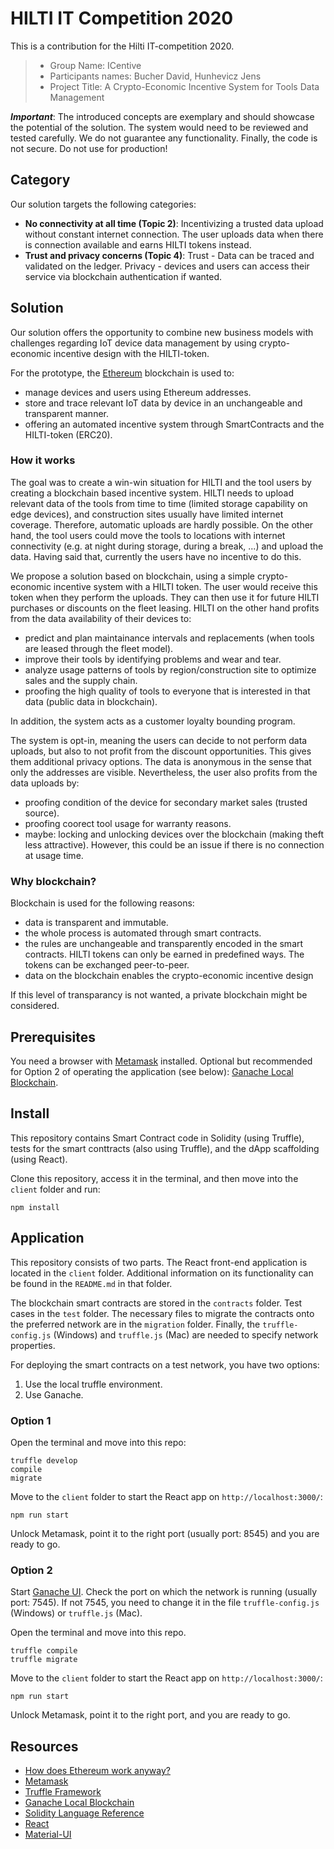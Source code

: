 # HILTI IT Competition 2020

This is a contribution for the Hilti IT-competition 2020.

> * Group Name: ICentive
> * Participants names: Bucher David, Hunhevicz Jens
> * Project Title: A Crypto-Economic Incentive System for Tools Data Management

***Important***: The introduced concepts are exemplary and should showcase the potential of the solution. The system would need to be reviewed and tested carefully. We do not guarantee any functionality. Finally, the code is not secure. Do not use for production!

## Category
Our solution targets the following categories:

* **No connectivity at all time (Topic 2)**:
Incentivizing a trusted data upload without constant internet connection. The user uploads data when there is connection available and earns HILTI tokens instead.
* **Trust and privacy concerns (Topic 4)**: Trust - Data can be traced and validated on the ledger. Privacy - devices and users can access their service via blockchain authentication if wanted.

## Solution

Our solution offers the opportunity to combine new business models with challenges regarding IoT device data management by using crypto-economic incentive design with the HILTI-token.

For the prototype, the [Ethereum](https://ethereum.org/) blockchain is used to:
* manage devices and users using Ethereum addresses.
* store and trace relevant IoT data by device in an unchangeable and transparent manner.
* offering an automated incentive system through SmartContracts and the HILTI-token (ERC20).

### How it works

The goal was to create a win-win situation for HILTI and the tool users by creating a blockchain based incentive system. HILTI needs to upload relevant data of the tools from time to time (limited storage capability on edge devices), and construction sites usually have limited internet coverage. Therefore, automatic uploads are hardly possible. On the other hand, the tool users could move the tools to locations with internet connectivity (e.g. at night during storage, during a break, ...) and upload the data. Having said that, currently the users have no incentive to do this. 

We propose a solution based on blockchain, using a simple crypto-economic incentive system with a HILTI token. The user would receive this token when they perform the uploads. They can then use it for future HILTI purchases or discounts on the fleet leasing. HILTI on the other hand profits from the data availability of their devices to: 
* predict and plan maintainance intervals and replacements (when tools are leased through the fleet model).
* improve their tools by identifying problems and wear and tear.
* analyze usage patterns of tools by region/construction site to optimize sales and the supply chain.
* proofing the high quality of tools to everyone that is interested in that data (public data in blockchain).

In addition, the system acts as a customer loyalty bounding program.

The system is opt-in, meaning the users can decide to not perform data uploads, but also to not profit from the discount opportunities. This gives them additional privacy options. The data is anonymous in the sense that only the addresses are visible. Nevertheless, the user also profits from the data uploads by:
* proofing condition of the device for secondary market sales (trusted source).
* proofing coorect tool usage for warranty reasons.
* maybe: locking and unlocking devices over the blockchain (making theft less attractive). However, this could be an issue if there is no connection at usage time.

### Why blockchain?

Blockchain is used for the following reasons:
* data is transparent and immutable. 
* the whole process is automated through smart contracts.
* the rules are unchangeable and transparently encoded in the smart contracts. HILTI tokens can only be earned in predefined ways. The tokens can be exchanged peer-to-peer.
* data on the blockchain enables the crypto-economic incentive design

If this level of transparancy is not wanted, a private blockchain might be considered.

## Prerequisites

You need a browser with [Metamask](https://metamask.io/) installed. Optional but recommended for Option 2 of operating the application (see below): [Ganache Local Blockchain](http://truffleframework.com/ganache/).

## Install

This repository contains Smart Contract code in Solidity (using Truffle), tests for the smart conttracts (also using Truffle), and the dApp scaffolding (using React).

Clone this repository, access it in the terminal, and then move into the `client` folder and run:

```
npm install
```

## Application

This repository consists of two parts. The React front-end application is located in the `client` folder. Additional information on its functionality can be found in the `README.md` in that folder. 

The blockchain smart contracts are stored in the `contracts` folder. Test cases in the `test` folder. The necessary files to migrate the contracts onto the preferred network are in the `migration` folder. Finally, the `truffle-config.js` (Windows) and `truffle.js` (Mac) are needed to specify network properties.

For deploying the smart contracts on a test network, you have two options:

1. Use the local truffle environment.
2. Use Ganache.

### Option 1

Open the terminal and move into this repo:

```
truffle develop
compile
migrate
```
Move to the `client` folder to start the React app on `http://localhost:3000/`:

```
npm run start
```
Unlock Metamask, point it to the right port (usually port: 8545) and you are ready to go.

### Option 2

Start [Ganache UI](http://truffleframework.com/ganache/). Check the port on which the network is running (usually port: 7545). If not 7545, you need to change it in the file `truffle-config.js` (Windows) or `truffle.js` (Mac).

Open the terminal and move into this repo.

```
truffle compile
truffle migrate
```
Move to the `client` folder to start the React app on `http://localhost:3000/`:

```
npm run start
```
Unlock Metamask, point it to the right port, and you are ready to go.

## Resources

* [How does Ethereum work anyway?](https://medium.com/@preethikasireddy/how-does-ethereum-work-anyway-22d1df506369)
* [Metamask](https://metamask.io/)
* [Truffle Framework](http://truffleframework.com/)
* [Ganache Local Blockchain](http://truffleframework.com/ganache/)
* [Solidity Language Reference](http://solidity.readthedocs.io/en/v0.4.24/)
* [React](https://reactjs.org/)
* [Material-UI](https://material-ui.com/)
